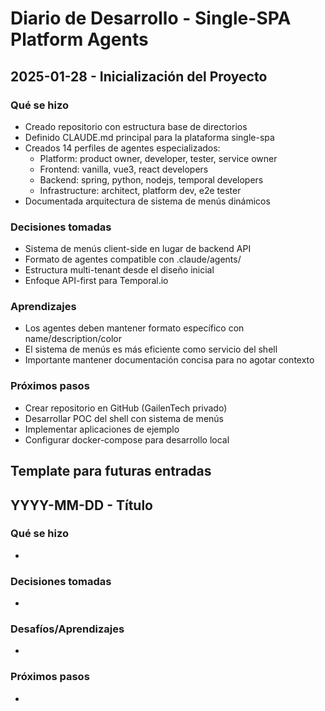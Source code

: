 # Diario de Desarrollo - Single-SPA Platform Agents

## 2025-01-28 - Inicialización del Proyecto

### Qué se hizo
- Creado repositorio con estructura base de directorios
- Definido CLAUDE.md principal para la plataforma single-spa
- Creados 14 perfiles de agentes especializados:
  - Platform: product owner, developer, tester, service owner
  - Frontend: vanilla, vue3, react developers
  - Backend: spring, python, nodejs, temporal developers
  - Infrastructure: architect, platform dev, e2e tester
- Documentada arquitectura de sistema de menús dinámicos

### Decisiones tomadas
- Sistema de menús client-side en lugar de backend API
- Formato de agentes compatible con .claude/agents/
- Estructura multi-tenant desde el diseño inicial
- Enfoque API-first para Temporal.io

### Aprendizajes
- Los agentes deben mantener formato específico con name/description/color
- El sistema de menús es más eficiente como servicio del shell
- Importante mantener documentación concisa para no agotar contexto

### Próximos pasos
- Crear repositorio en GitHub (GailenTech privado)
- Desarrollar POC del shell con sistema de menús
- Implementar aplicaciones de ejemplo
- Configurar docker-compose para desarrollo local

## Template para futuras entradas

## YYYY-MM-DD - Título

### Qué se hizo
- 

### Decisiones tomadas
- 

### Desafíos/Aprendizajes
- 

### Próximos pasos
- 